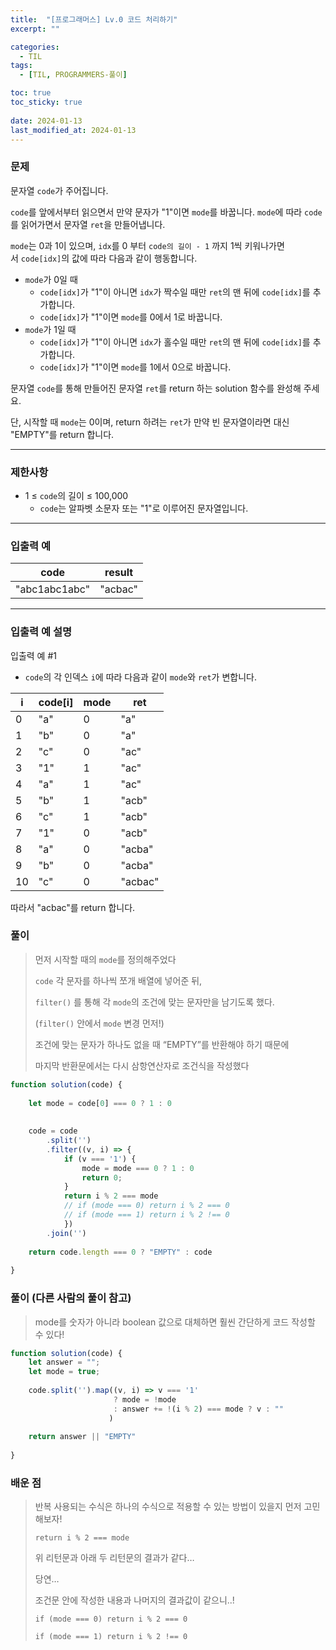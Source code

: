 ```yaml
---
title:  "[프로그래머스] Lv.0 코드 처리하기"
excerpt: ""

categories:
  - TIL
tags:
  - [TIL, PROGRAMMERS-풀이]

toc: true
toc_sticky: true
 
date: 2024-01-13
last_modified_at: 2024-01-13
---
```



### 문제

문자열 `code`가 주어집니다.

`code`를 앞에서부터 읽으면서 만약 문자가 "1"이면 `mode`를 바꿉니다. `mode`에 따라 `code`를 읽어가면서 문자열 `ret`을 만들어냅니다.

`mode`는 0과 1이 있으며, `idx`를 0 부터 `code의 길이 - 1` 까지 1씩 키워나가면서 `code[idx]`의 값에 따라 다음과 같이 행동합니다.

- `mode`가 0일 때
    - `code[idx]`가 "1"이 아니면 `idx`가 짝수일 때만 `ret`의 맨 뒤에 `code[idx]`를 추가합니다.
    - `code[idx]`가 "1"이면 `mode`를 0에서 1로 바꿉니다.
- `mode`가 1일 때
    - `code[idx]`가 "1"이 아니면 `idx`가 홀수일 때만 `ret`의 맨 뒤에 `code[idx]`를 추가합니다.
    - `code[idx]`가 "1"이면 `mode`를 1에서 0으로 바꿉니다.

문자열 `code`를 통해 만들어진 문자열 `ret`를 return 하는 solution 함수를 완성해 주세요.

단, 시작할 때 `mode`는 0이며, return 하려는 `ret`가 만약 빈 문자열이라면 대신 "EMPTY"를 return 합니다.

---

### 제한사항

- 1 ≤ `code`의 길이 ≤ 100,000
    - `code`는 알파벳 소문자 또는 "1"로 이루어진 문자열입니다.

---

### 입출력 예

| code | result |
| --- | --- |
| "abc1abc1abc" | "acbac" |

---

### 입출력 예 설명

입출력 예 #1

- `code`의 각 인덱스 `i`에 따라 다음과 같이 `mode`와 `ret`가 변합니다.

| i | code[i] | mode | ret |
| --- | --- | --- | --- |
| 0 | "a" | 0 | "a" |
| 1 | "b" | 0 | "a" |
| 2 | "c" | 0 | "ac" |
| 3 | "1" | 1 | "ac" |
| 4 | "a" | 1 | "ac" |
| 5 | "b" | 1 | "acb" |
| 6 | "c" | 1 | "acb" |
| 7 | "1" | 0 | "acb" |
| 8 | "a" | 0 | "acba" |
| 9 | "b" | 0 | "acba" |
| 10 | "c" | 0 | "acbac" |


따라서 "acbac"를 return 합니다.

### 풀이

> 
> 
> 먼저 시작할 때의 `mode`를 정의해주었다
> 
> `code` 각 문자를 하나씩 쪼개 배열에 넣어준 뒤, 
> 
> `filter()` 를 통해 각 `mode`의 조건에 맞는 문자만을 남기도록 했다.
> 
> (`filter()` 안에서 `mode` 변경 먼저!)
> 
> 조건에 맞는 문자가 하나도 없을 때 “EMPTY”를 반환해야 하기 때문에
> 
> 마지막 반환문에서는 다시 삼항연산자로 조건식을 작성했다
>

```jsx
function solution(code) {   
    
    let mode = code[0] === 0 ? 1 : 0
    
    
    code = code
        .split('')
        .filter((v, i) => {
            if (v === '1') {
                mode = mode === 0 ? 1 : 0
                return 0;
            }
            return i % 2 === mode
            // if (mode === 0) return i % 2 === 0
            // if (mode === 1) return i % 2 !== 0
            })
        .join('')
        
    return code.length === 0 ? "EMPTY" : code
    
}
```

### 풀이 (다른 사람의 풀이 참고)

> mode를 숫자가 아니라 boolean 값으로 대체하면 훨씬 간단하게 코드 작성할 수 있다!
> 

```jsx
function solution(code) {
    let answer = "";
    let mode = true;
    
    code.split('').map((v, i) => v === '1' 
                       ? mode = !mode
                       : answer += !(i % 2) === mode ? v : ""
                      )
    
    return answer || "EMPTY"
    
}
```


### 배운 점

> 반복 사용되는 수식은 하나의 수식으로 적용할 수 있는 방법이 있을지 먼저 고민해보자!
> 
> `return i % 2 === mode`
> 
> 위 리턴문과 아래 두 리턴문의 결과가 같다… 
> 
> 당연… 
> 
> 조건문 안에 작성한 내용과 나머지의  결과값이 같으니..! 
> 
> `if (mode === 0) return i % 2 === 0`
> 
> `if (mode === 1) return i % 2 !== 0`
>